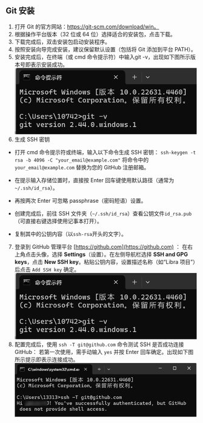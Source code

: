 ## Git 安装
1. 打开 Git 的官方网站：https://git-scm.com/download/win。
2. 根据操作平台版本（32 位或 64 位）选择适合的安装包，点击下载。
3. 下载完成后，双击安装包启动安装程序。
4. 按照安装向导完成安装，建议保留默认设置（包括将 Git 添加到平台 PATH）。
5. 安装完成后，在终端（或 cmd 命令提示符）中输入git -v，出现如下图所示版本号即表示安装成功。
![](../img/build/git.png)
6. 生成 SSH 密钥
  - 打开 cmd 命令提示符或终端，输入以下命令生成 SSH 密钥：
  `ssh-keygen -t rsa -b 4096 -C "your_email@example.com"`
  将命令中的 `your_email@example.com` 替换为您的 GitHub 注册邮箱。

  - 在提示输入存储位置时，直接按 Enter 回车键使用默认路径（通常为 `~/.ssh/id_rsa`）。

  - 再按两次 Enter 可忽略 passphrase（密码短语）设置。
  
  - 创建完成后，前往 SSH 文件夹（`~/.ssh/id_rsa`）查看公钥文件`id_rsa.pub`（可直接右键选择使用记事本打开）。

  - 复制其中的公钥内容（以`ssh-rsa`开头的文字）。
7. 登录到 GitHub 管理平台 [https://github.com](https://github.com) ：
在右上角点击头像，选择 **Settings**（设置）。在左侧导航栏选择 **SSH and GPG keys**，点击 **New SSH key**。粘贴公钥内容，设置描述名称（如“Libra 项目”）后点击 `Add SSH key` 确定。
![](../img/build/git.png)
8. 配置完成后，使用 `ssh -T git@github.com` 命令测试 SSH 是否成功连接 GitHub：
若第一次使用，需手动输入 `yes` 并按 Enter 回车确定。出现如下图所示提示即表示连接成功。
![](../img/build/ssh_connection.png)
